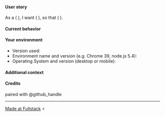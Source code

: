 <!--- Write the sentnece of the issue in the Title above -->
#### User story
<!--- Please explain the desired change from the point of view of a specific user: -->

<!--- for example: "As a meetup organizer, 
      I want to have instructions on how to make Pull Requests with a Fullstack link, 
      so that we can more easily track every PR/Issue created at our meetups. -->
As a (     ),
I want (     ),
so that (     ).

#### Current behavior
<!--- If describing a bug, tell us what happens instead of the desired behavior -->
<!--- If suggesting a change/improvement, explain the difference from current behavior -->

#### Your environment
<!--- Include as many relevant details about the environment you're developing in 
      or that you experienced the bug in -->
* Version used:
* Environment name and version (e.g. Chrome 39, node.js 5.4):
* Operating System and version (desktop or mobile):

#### Additional context
<!--- How has this issue affected you? What are you trying to accomplish? -->

#### Credits
<!--- @mention yourself and any pairing partners or helpful passers-by. -->
paired with @github_handle

---

[Made at Fullstack](https://github.com/fullstackla/pairing-meetup) :zap: 
